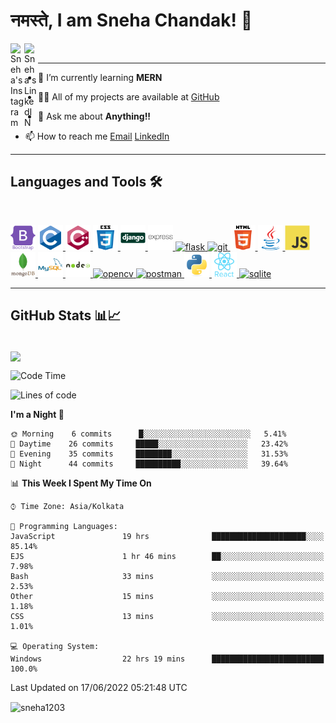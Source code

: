 <h1 align="left">नमस्ते, I am Sneha Chandak! 👀</h1>

<a href="https://www.instagram.com/_snehachandak_/">
  <img align="left" alt="Sneha's Instagram" width="22px" src="https://raw.githubusercontent.com/hussainweb/hussainweb/main/icons/instagram.png" />
</a>


<a href="https://www.linkedin.com/in/sneha-chandak-908807204//">
  <img align="left" alt="Sneha's LinkedIN" width="22px" src="https://raw.githubusercontent.com/peterthehan/peterthehan/master/assets/linkedin.svg" />
</a>

<!-- ![](https://visitor-badge.glitch.me/badge?page_id=Sneha1203.Sneha1203) -->

<br />

---
- 🌱 I’m currently learning **MERN**

- 👨‍💻 All of my projects are available at [GitHub](https://github.com/Sneha1203)

- 💬 Ask me about **Anything!!**

- 📫 How to reach me [Email](mailto:snehac1203@gmail.com)  [LinkedIn](https://www.linkedin.com/in/sneha-chandak-908807204/)
---


<h2 align="left">Languages and Tools 🛠</h2>

<br />

<!-- <h3 align="left">Languages and Tools</h3> -->
<p align="left"> <a href="https://getbootstrap.com" target="_blank" rel="noreferrer"> <img src="https://raw.githubusercontent.com/devicons/devicon/master/icons/bootstrap/bootstrap-plain-wordmark.svg" alt="bootstrap" width="40" height="40"/></a> <a href="https://www.cprogramming.com/" target="_blank" rel="noreferrer"> <img src="https://raw.githubusercontent.com/devicons/devicon/master/icons/c/c-original.svg" alt="c" width="40" height="40"/> </a> <a href="https://www.w3schools.com/cpp/" target="_blank" rel="noreferrer"> <img src="https://raw.githubusercontent.com/devicons/devicon/master/icons/cplusplus/cplusplus-original.svg" alt="cplusplus" width="40" height="40"/> </a> <a href="https://www.w3schools.com/css/" target="_blank" rel="noreferrer"> <img src="https://raw.githubusercontent.com/devicons/devicon/master/icons/css3/css3-original-wordmark.svg" alt="css3" width="40" height="40"/> </a> <a href="https://www.djangoproject.com/" target="_blank" rel="noreferrer"> <img src="https://raw.githubusercontent.com/devicons/devicon/master/icons/django/django-original.svg" alt="django" width="40" height="40"/> </a> <a href="https://expressjs.com" target="_blank" rel="noreferrer"> <img src="https://raw.githubusercontent.com/devicons/devicon/master/icons/express/express-original-wordmark.svg" alt="express" width="40" height="40"/> </a> <a href="https://flask.palletsprojects.com/" target="_blank" rel="noreferrer"> <img src="https://www.vectorlogo.zone/logos/pocoo_flask/pocoo_flask-icon.svg" alt="flask" width="40" height="40"/> </a> <a href="https://git-scm.com/" target="_blank" rel="noreferrer"> <img src="https://www.vectorlogo.zone/logos/git-scm/git-scm-icon.svg" alt="git" width="40" height="40"/> </a> <a href="https://www.w3.org/html/" target="_blank" rel="noreferrer"> <img src="https://raw.githubusercontent.com/devicons/devicon/master/icons/html5/html5-original-wordmark.svg" alt="html5" width="40" height="40"/> </a> <a href="https://www.java.com" target="_blank" rel="noreferrer"> <img src="https://raw.githubusercontent.com/devicons/devicon/master/icons/java/java-original.svg" alt="java" width="40" height="40"/> </a> <a href="https://developer.mozilla.org/en-US/docs/Web/JavaScript" target="_blank" rel="noreferrer"> <img src="https://raw.githubusercontent.com/devicons/devicon/master/icons/javascript/javascript-original.svg" alt="javascript" width="40" height="40"/> </a> <a href="https://www.mongodb.com/" target="_blank" rel="noreferrer"> <img src="https://raw.githubusercontent.com/devicons/devicon/master/icons/mongodb/mongodb-original-wordmark.svg" alt="mongodb" width="40" height="40"/> </a> <a href="https://www.mysql.com/" target="_blank" rel="noreferrer"> <img src="https://raw.githubusercontent.com/devicons/devicon/master/icons/mysql/mysql-original-wordmark.svg" alt="mysql" width="40" height="40"/> </a> <a href="https://nodejs.org" target="_blank" rel="noreferrer"> <img src="https://raw.githubusercontent.com/devicons/devicon/master/icons/nodejs/nodejs-original-wordmark.svg" alt="nodejs" width="40" height="40"/> </a> <a href="https://opencv.org/" target="_blank" rel="noreferrer"> <img src="https://www.vectorlogo.zone/logos/opencv/opencv-icon.svg" alt="opencv" width="40" height="40"/> </a> <a href="https://postman.com" target="_blank" rel="noreferrer"> <img src="https://www.vectorlogo.zone/logos/getpostman/getpostman-icon.svg" alt="postman" width="40" height="40"/> </a> <a href="https://www.python.org" target="_blank" rel="noreferrer"> <img src="https://raw.githubusercontent.com/devicons/devicon/master/icons/python/python-original.svg" alt="python" width="40" height="40"/> </a> <a href="https://reactjs.org/" target="_blank" rel="noreferrer"> <img src="https://raw.githubusercontent.com/devicons/devicon/master/icons/react/react-original-wordmark.svg" alt="react" width="40" height="40"/> </a> <a href="https://www.sqlite.org/" target="_blank" rel="noreferrer"> <img src="https://www.vectorlogo.zone/logos/sqlite/sqlite-icon.svg" alt="sqlite" width="40" height="40"/> </a> </p>

---

<h2 align="left">GitHub Stats 📊📈</h2>

<br />

<img align="center" src="https://komarev.com/ghpvc/?username=Sneha1203" />

<!--START_SECTION:waka-->
![Code Time](http://img.shields.io/badge/Code%20Time-26%20hrs-blue)

![Lines of code](https://img.shields.io/badge/From%20Hello%20World%20I%27ve%20Written-4%20Million%20lines%20of%20code-blue)

**I'm a Night 🦉** 

```text
🌞 Morning    6 commits      █░░░░░░░░░░░░░░░░░░░░░░░░   5.41% 
🌆 Daytime    26 commits     █████░░░░░░░░░░░░░░░░░░░░   23.42% 
🌃 Evening    35 commits     ████████░░░░░░░░░░░░░░░░░   31.53% 
🌙 Night      44 commits     ██████████░░░░░░░░░░░░░░░   39.64%

```


📊 **This Week I Spent My Time On** 

```text
⌚︎ Time Zone: Asia/Kolkata

💬 Programming Languages: 
JavaScript               19 hrs              █████████████████████░░░░   85.14% 
EJS                      1 hr 46 mins        ██░░░░░░░░░░░░░░░░░░░░░░░   7.98% 
Bash                     33 mins             ░░░░░░░░░░░░░░░░░░░░░░░░░   2.53% 
Other                    15 mins             ░░░░░░░░░░░░░░░░░░░░░░░░░   1.18% 
CSS                      13 mins             ░░░░░░░░░░░░░░░░░░░░░░░░░   1.01%

💻 Operating System: 
Windows                  22 hrs 19 mins      █████████████████████████   100.0%

```


 Last Updated on 17/06/2022 05:21:48 UTC
<!--END_SECTION:waka-->

<p><img align="center" src="https://github-readme-streak-stats.herokuapp.com/?user=sneha1203&" alt="sneha1203" /></p>

<!-- [![My GitHub Stats](https://github-readme-stats.vercel.app/api/?username=Sneha1203&count_private=true&theme=tokyonight&showicons=true)]()  

[![My GitHub Language Stats](https://github-readme-stats.vercel.app/api/top-langs/?username=Sneha1203&langs_count=8&theme=tokyonight&layout=compact)]()  
 -->
<!-- #### Top Repositories -->

<!-- [![Readme Card](https://github-readme-stats.vercel.app/api/pin/?username=Sneha1203&repo=RECOGNITO)](https://github.com/Sneha1203/RECOGNITO) -->
<!--
**Sneha1203/Sneha1203** is a ✨ _special_ ✨ repository because its `README.md` (this file) appears on your GitHub profile.

Here are some ideas to get you started:

- 🔭 I’m currently working on ...
- 🌱 I’m currently learning ...
- 👯 I’m looking to collaborate on ...
- 🤔 I’m looking for help with ...
- 💬 Ask me about ...
- 📫 How to reach me: ...
- 😄 Pronouns: ...
- ⚡ Fun fact: ...
-->
